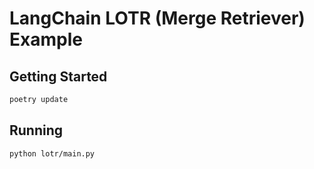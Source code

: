 # LangChain LOTR (Merge Retriever) Example


## Getting Started

```bash
poetry update
```

## Running

```bash
python lotr/main.py
```